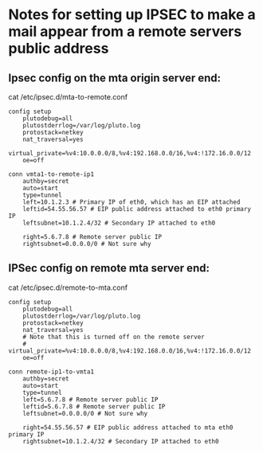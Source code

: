 # Notes for setting up IPSEC to make a mail appear from a remote servers public address

## Ipsec config on the mta origin server end:
cat /etc/ipsec.d/mta-to-remote.conf

    config setup
        plutodebug=all
        plutostderrlog=/var/log/pluto.log
        protostack=netkey
        nat_traversal=yes
        virtual_private=%v4:10.0.0.0/8,%v4:192.168.0.0/16,%v4:!172.16.0.0/12
        oe=off

    conn vmta1-to-remote-ip1
        authby=secret
        auto=start
        type=tunnel
        left=10.1.2.3 # Primary IP of eth0, which has an EIP attached
        leftid=54.55.56.57 # EIP public address attached to eth0 primary IP
        leftsubnet=10.1.2.4/32 # Secondary IP attached to eth0

        right=5.6.7.8 # Remote server public IP
        rightsubnet=0.0.0.0/0 # Not sure why


## IPSec config on remote mta server end:

cat /etc/ipsec.d/remote-to-mta.conf

    config setup
        plutodebug=all
        plutostderrlog=/var/log/pluto.log
        protostack=netkey
        nat_traversal=yes
        # Note that this is turned off on the remote server
        #	virtual_private=%v4:10.0.0.0/8,%v4:192.168.0.0/16,%v4:!172.16.0.0/12
        oe=off

    conn remote-ip1-to-vmta1
        authby=secret
        auto=start
        type=tunnel
        left=5.6.7.8 # Remote server public IP
        leftid=5.6.7.8 # Remote server public IP
        leftsubnet=0.0.0.0/0 # Not sure why

        right=54.55.56.57 # EIP public address attached to mta eth0 primary IP
        rightsubnet=10.1.2.4/32 # Secondary IP attached to eth0
